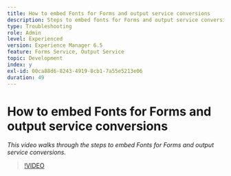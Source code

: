 ```yaml
---
title: How to embed Fonts for Forms and output service conversions
description: Steps to embed fonts for Forms and output service conversions
type: Troubleshooting
role: Admin
level: Experienced
version: Experience Manager 6.5
feature: Forms Service, Output Service
topic: Development
index: y
exl-id: 00ca88d6-8243-4919-8cb1-7a55e5213e06
duration: 49
---
```

# How to embed Fonts for Forms and output service conversions

*This video walks through the steps to embed Fonts for Forms and output service conversions.*

>[!VIDEO](https://video.tv.adobe.com/v/335496?quality=12&learn=on)
